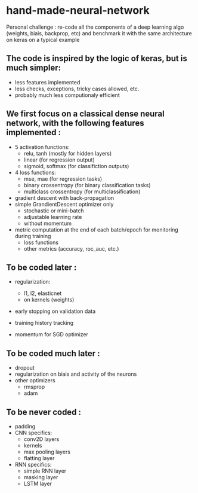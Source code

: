 # hand-made-neural-network
Personal challenge : re-code all the components of a deep learning algo (weights, biais, backprop, etc) and benchmark it with the same architecture on keras on a typical example

## The code is inspired by the logic of keras, but is much simpler:
  - less features implemented
  - less checks, exceptions, tricky cases allowed, etc.
  - probably much less computionaly efficient

## We first focus on a classical dense neural network, with the following features implemented :
  - 5 activation functions:
    - relu, tanh (mostly for hidden layers)
    - linear (for regression output)
    - sigmoid, softmax (for classifiction outputs)
  - 4 loss functions:
    - mse, mae (for regression tasks)
    - binary crossentropy (for binary classification tasks)
    - multiclass crossentropy (for multiclassification)
  - gradient descent with back-propagation
  - simple GrandientDescent optimizer only
    - stochastic or mini-batch
    - adjustable learning rate
    - without momentum
  - metric computation at the end of each batch/epoch for monitoring during training
    - loss functions
    - other metrics (accuracy, roc_auc, etc.)
 
## To be coded later :
  - regularization:
     - l1, l2, elasticnet
     - on kernels (weights)

  - early stopping on validation data
  - training history tracking
  - momentum for SGD optimizer
  
## To be coded much later :
  - dropout
  - regularization on biais and activity of the neurons
  - other optimizers
    - rmsprop
    - adam
  
## To be never coded :
  - padding
  - CNN specifics:
    - conv2D layers
    - kernels
    - max pooling layers
    - flatting layer
  - RNN specifics:
    - simple RNN layer
    - masking layer
    - LSTM layer
    
